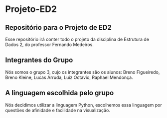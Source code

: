 # Projeto-ED2
## Repositório para o Projeto de ED2
Esse repositório irá conter todo o projeto da disciplina de Estrutura de Dados 2, do professor Fernando Medeiros.
## Integrantes do Grupo
Nós somos o grupo 3, cujo os integrantes são os alunos: Breno Figueiredo, Breno Kleine, Lucas Arruda, Luiz Octavio, Raphael Mendonça.
## A linguagem escolhida pelo grupo
Nós decidimos utilizar a linguagem Python, escolhemos essa linguagem por questões de afinidade e facilidade na visualização.
